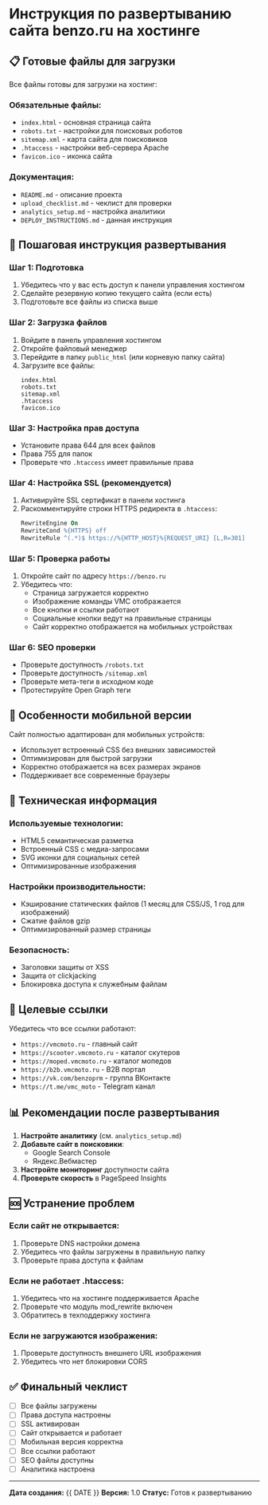 # Инструкция по развертыванию сайта benzo.ru на хостинге

## 📋 Готовые файлы для загрузки

Все файлы готовы для загрузки на хостинг:

### Обязательные файлы:
- `index.html` - основная страница сайта
- `robots.txt` - настройки для поисковых роботов  
- `sitemap.xml` - карта сайта для поисковиков
- `.htaccess` - настройки веб-сервера Apache
- `favicon.ico` - иконка сайта

### Документация:
- `README.md` - описание проекта
- `upload_checklist.md` - чеклист для проверки
- `analytics_setup.md` - настройка аналитики
- `DEPLOY_INSTRUCTIONS.md` - данная инструкция

## 🚀 Пошаговая инструкция развертывания

### Шаг 1: Подготовка
1. Убедитесь что у вас есть доступ к панели управления хостингом
2. Сделайте резервную копию текущего сайта (если есть)
3. Подготовьте все файлы из списка выше

### Шаг 2: Загрузка файлов
1. Войдите в панель управления хостингом
2. Откройте файловый менеджер
3. Перейдите в папку `public_html` (или корневую папку сайта)
4. Загрузите все файлы:
   ```
   index.html
   robots.txt
   sitemap.xml
   .htaccess
   favicon.ico
   ```

### Шаг 3: Настройка прав доступа
- Установите права 644 для всех файлов
- Права 755 для папок
- Проверьте что `.htaccess` имеет правильные права

### Шаг 4: Настройка SSL (рекомендуется)
1. Активируйте SSL сертификат в панели хостинга
2. Раскомментируйте строки HTTPS редиректа в `.htaccess`:
   ```apache
   RewriteEngine On
   RewriteCond %{HTTPS} off
   RewriteRule ^(.*)$ https://%{HTTP_HOST}%{REQUEST_URI} [L,R=301]
   ```

### Шаг 5: Проверка работы
1. Откройте сайт по адресу `https://benzo.ru`
2. Убедитесь что:
   - Страница загружается корректно
   - Изображение команды VMC отображается
   - Все кнопки и ссылки работают
   - Социальные кнопки ведут на правильные страницы
   - Сайт корректно отображается на мобильных устройствах

### Шаг 6: SEO проверки
- Проверьте доступность `/robots.txt`
- Проверьте доступность `/sitemap.xml`
- Проверьте мета-теги в исходном коде
- Протестируйте Open Graph теги

## 📱 Особенности мобильной версии

Сайт полностью адаптирован для мобильных устройств:
- Использует встроенный CSS без внешних зависимостей
- Оптимизирован для быстрой загрузки
- Корректно отображается на всех размерах экранов
- Поддерживает все современные браузеры

## 🔧 Техническая информация

### Используемые технологии:
- HTML5 семантическая разметка
- Встроенный CSS с медиа-запросами
- SVG иконки для социальных сетей
- Оптимизированные изображения

### Настройки производительности:
- Кэширование статических файлов (1 месяц для CSS/JS, 1 год для изображений)
- Сжатие файлов gzip
- Оптимизированный размер страницы

### Безопасность:
- Заголовки защиты от XSS
- Защита от clickjacking
- Блокировка доступа к служебным файлам

## 🎯 Целевые ссылки

Убедитесь что все ссылки работают:
- `https://vmcmoto.ru` - главный сайт
- `https://scooter.vmcmoto.ru` - каталог скутеров
- `https://moped.vmcmoto.ru` - каталог мопедов
- `https://b2b.vmcmoto.ru` - B2B портал
- `https://vk.com/benzoprm` - группа ВКонтакте
- `https://t.me/vmc_moto` - Telegram канал

## 📊 Рекомендации после развертывания

1. **Настройте аналитику** (см. `analytics_setup.md`)
2. **Добавьте сайт в поисковики**:
   - Google Search Console
   - Яндекс.Вебмастер
3. **Настройте мониторинг** доступности сайта
4. **Проверьте скорость** в PageSpeed Insights

## 🆘 Устранение проблем

### Если сайт не открывается:
1. Проверьте DNS настройки домена
2. Убедитесь что файлы загружены в правильную папку
3. Проверьте права доступа к файлам

### Если не работает .htaccess:
1. Убедитесь что на хостинге поддерживается Apache
2. Проверьте что модуль mod_rewrite включен
3. Обратитесь в техподдержку хостинга

### Если не загружаются изображения:
1. Проверьте доступность внешнего URL изображения
2. Убедитесь что нет блокировки CORS

## ✅ Финальный чеклист

- [ ] Все файлы загружены
- [ ] Права доступа настроены
- [ ] SSL активирован
- [ ] Сайт открывается и работает
- [ ] Мобильная версия корректна
- [ ] Все ссылки работают
- [ ] SEO файлы доступны
- [ ] Аналитика настроена

---

**Дата создания:** {{ DATE }}
**Версия:** 1.0
**Статус:** Готов к развертыванию 